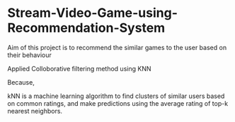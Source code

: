 # Stream-Video-Game-using-Recommendation-System
Aim of this project is to  recommend the similar games to the user based on their behaviour

Applied Colloborative filtering method using KNN 

Because,

kNN is a machine learning algorithm to find clusters of similar users based on common ratings, and make predictions using the average rating of top-k nearest neighbors.
